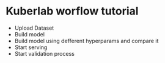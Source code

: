 # Kuberlab worflow tutorial

* Upload Dataset
* Build model
* Build model using defferent hyperparams and compare it
* Start serving
* Start validation process
